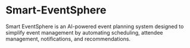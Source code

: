 # Smart-EventSphere
Smart EventSphere is an AI-powered event planning system designed to simplify event management by automating scheduling, attendee management, notifications, and recommendations.
